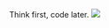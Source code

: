 Think first, code later.
<img src="https://user-images.githubusercontent.com/55786451/220368078-c695bbb2-c6c3-4f4d-bdab-51d1fc9f8fec.png"/>
